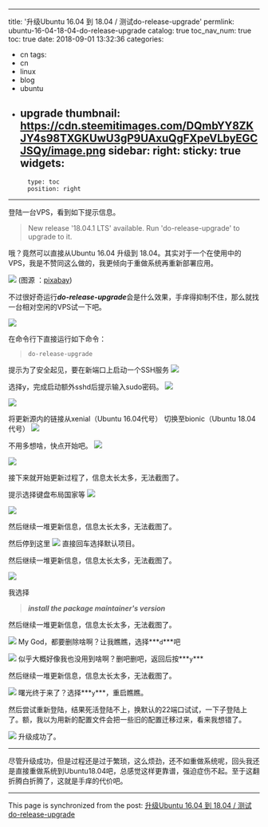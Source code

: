 
---
title: '升级Ubuntu 16.04 到 18.04 / 测试do-release-upgrade'
permlink: ubuntu-16-04-18-04-do-release-upgrade
catalog: true
toc_nav_num: true
toc: true
date: 2018-09-01 13:32:36
categories:
- cn
tags:
- cn
- linux
- blog
- ubuntu
- upgrade
thumbnail: https://cdn.steemitimages.com/DQmbYY8ZKJY4s98TXGKUwU3gP9UAxuQgFXpeVLbyEGCJSQy/image.png
sidebar:
    right:
        sticky: true
widgets:
    -
        type: toc
        position: right
---


登陆一台VPS，看到如下提示信息。

>New release '18.04.1 LTS' available.
Run 'do-release-upgrade' to upgrade to it.

哦？竟然可以直接从Ubuntu 16.04 升级到 18.04。其实对于一个在使用中的VPS，我是不赞同这么做的，我更倾向于重做系统再重新部署应用。

![](https://cdn.steemitimages.com/DQmbYY8ZKJY4s98TXGKUwU3gP9UAxuQgFXpeVLbyEGCJSQy/image.png)
(图源 ：[pixabay](https://pixabay.com/))

不过很好奇运行***do-release-upgrade***会是什么效果，手痒得抑制不住，那么就找一台相对空闲的VPS试一下吧。


![](https://cdn.steemitimages.com/DQmTchU3C8FTvdg6Tm1TqVW4bVA4ZjvgrqgNvDbCs6xpFNu/image.png)


在命令行下直接运行如下命令：

>`do-release-upgrade`

提示为了安全起见，要在新端口上启动一个SSH服务
![](https://cdn.steemitimages.com/DQmcQjE6DF2tib9aYRow7HxdsXXvnbqBR5bDc7afsZ6iQiA/image.png)

选择y，完成启动额外sshd后提示输入sudo密码。
![](https://cdn.steemitimages.com/DQmNoJmro9tgJeuSYEZuyZZKTVcR4XfozzM1ruKCDhKKrAX/image.png)

![](https://cdn.steemitimages.com/DQmQftuZi64PG8W2S5KR8hYEgBjXJ9mMuDTkzJxe3mTeV7w/image.png)

将更新源内的链接从xenial（Ubuntu 16.04代号） 切换至bionic（Ubuntu 18.04代号）
![](https://cdn.steemitimages.com/DQmSUpgph8UpEAL27CJe2MDFKLopFBF5cZyXLs34DCHHzCp/image.png)

不用多想啥，快点开始吧。
![](https://cdn.steemitimages.com/DQmYpN9vt6MQS2uXE5LsVBgFmPaaaQK4WfosqxYtSGNyyU9/image.png)

![](https://cdn.steemitimages.com/DQmbyThKUfTVeQK5DtzfKYorP3NthNQ7KQaTCRC3os7oCBE/image.png)

接下来就开始更新过程了，信息太长太多，无法截图了。

提示选择键盘布局国家等
![](https://cdn.steemitimages.com/DQmdKs4p8Z1uX8Kfrd4ydjursrJVT9afMJZwZhuT3G4tEGQ/image.png)

![](https://cdn.steemitimages.com/DQmeaCD4AU4cmo7yqDKeM1CjbxLdLESJPLiEGWYzMTDi9P4/image.png)

然后继续一堆更新信息，信息太长太多，无法截图了。

然后停到这里
![](https://cdn.steemitimages.com/DQmbATc2VbsXs2h4SCsaDnP266MbwxeCJXqZMpMqHadkWS4/image.png)
直接回车选择默认项目。

然后继续一堆更新信息，信息太长太多，无法截图了。

![](https://cdn.steemitimages.com/DQmanU9MwkaTBnfakoCUg6WqNGLnUzmPMTA3t8sZZmUJrfb/image.png)

我选择
>***install the package maintainer's version***    

然后继续一堆更新信息，信息太长太多，无法截图了。

![](https://cdn.steemitimages.com/DQmY69NaA7ndFd2N1HVEsxwztD5jWVaZ1mhkvFVH9WXqE6y/image.png)
My God，都要删除啥啊？让我瞧瞧，选择***`d`***吧


![](https://cdn.steemitimages.com/DQmPUEDtNgkMZDromRojuWGH5ZtQ6QzHsuXZFXeLH3JqwQE/image.png)
似乎大概好像我也没用到啥啊？删吧删吧，返回后按***`y`***

然后继续一堆更新信息，信息太长太多，无法截图了。

![](https://cdn.steemitimages.com/DQmZQ6tnGJnyNx4xSb9UR7wjuReCs4Wn8ZpvYndN9jbi8BL/image.png)
曙光终于来了？选择***`y`***，重启瞧瞧。

然后尝试重新登陆，结果死活登陆不上，换默认的22端口试试，一下子登陆上了。额，我以为用新的配置文件会把一些旧的配置迁移过来，看来我想错了。

![](https://cdn.steemitimages.com/DQmTwZH1FL9gB2HttsZDx71dvcxgeB9Ltk4U87Lt4TRoopL/image.png)
升级成功了。

----

尽管升级成功，但是过程还是过于繁琐，这么烦劲，还不如重做系统呢，回头我还是直接重做系统到Ubuntu18.04吧，总感觉这样更靠谱，强迫症伤不起。至于这翻折腾白折腾了，这就是手痒的代价吧。

- - -

This page is synchronized from the post: [升级Ubuntu 16.04 到 18.04 / 测试do-release-upgrade](https://steemit.com/@oflyhigh/ubuntu-16-04-18-04-do-release-upgrade)
